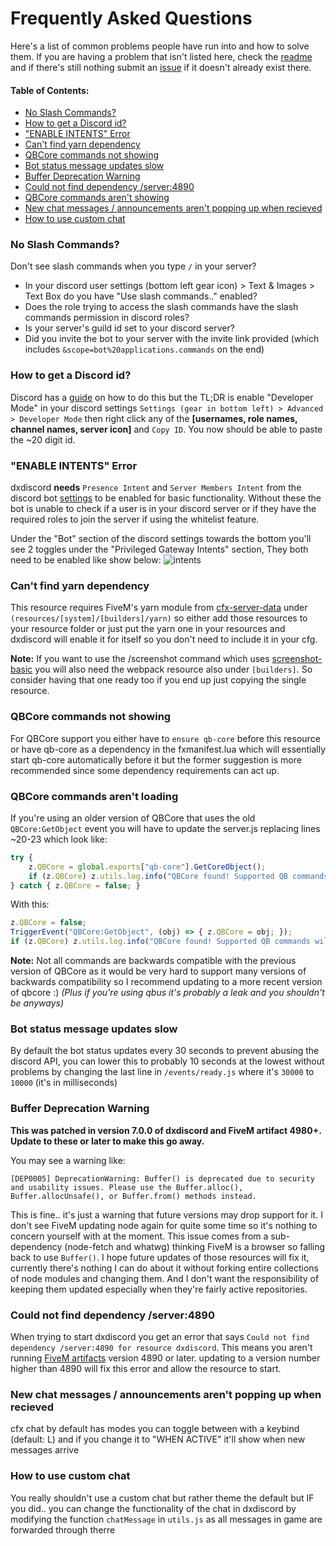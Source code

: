 # Frequently Asked Questions

Here's a list of common problems people have run into and how to solve them. If you are having a problem that isn't listed here, check the [readme](https://github.com/Mr-Dx-Developer/dxdiscord/blob/djs/readme.md) and if there's still nothing submit an [issue](https://github.com/Mr-Dx-Developer/dxdiscord/issues) if it doesn't already exist there.

#### Table of Contents:

- [No Slash Commands?](#no-slash-commands)
- [How to get a Discord id?](#how-to-get-a-discord-id)
- ["ENABLE INTENTS" Error](#enable-intents-error)
- [Can't find yarn dependency](#cant-find-yarn-dependency)
- [QBCore commands not showing](#qbcore-commands-not-showing)
- [Bot status message updates slow](#bot-status-message-updates-slow)
- [Buffer Deprecation Warning](#buffer-deprecation-warning)
- [Could not find dependency /server:4890](#could-not-find-dependency-server4890)
- [QBCore commands aren't showing](#qbcore-commands-not-showing)
- [New chat messages / announcements aren't popping up when recieved](#new-chat-messages--announcements-arent-popping-up-when-recieved)
- [How to use custom chat](#how-to-use-custom-chat)


### No Slash Commands?

Don't see slash commands when you type `/` in your server?

- In your discord user settings (bottom left gear icon) > Text & Images > Text Box do you have "Use slash commands.." enabled?
- Does the role trying to access the slash commands have the slash commands permission in discord roles?
- Is your server's guild id set to your discord server?
- Did you invite the bot to your server with the invite link provided (which includes `&scope=bot%20applications.commands` on the end)



### How to get a Discord id?

Discord has a [guide](https://support.discord.com/hc/en-us/articles/206346498-Where-can-I-find-my-User-Server-Message-ID-) on how to do this but the TL;DR is enable "Developer Mode" in your discord settings `Settings (gear in bottom left) > Advanced > Developer Mode` then right click any of the **[usernames, role names, channel names, server icon]** and `Copy ID`. You now should be able to paste the ~20 digit id.


### "ENABLE INTENTS" Error

dxdiscord **needs** `Presence Intent` and `Server Members Intent` from the discord bot [settings](https://discord.com/developers/applications) to be enabled for basic functionality. Without these the bot is unable to check if a user is in your discord server or if they have the required roles to join the server if using the whitelist feature.

Under the "Bot" section of the discord settings towards the bottom you'll see 2 toggles under the "Privileged Gateway Intents" section, They both need to be enabled like show below:
![intents](/dxdiscord/images/intents.png)


### Can't find yarn dependency

This resource requires FiveM's yarn module from [cfx-server-data](https://github.com/citizenfx/cfx-server-data) under `(resources/[system]/[builders]/yarn)` so either add those resources to your resource folder or just put the yarn one in your resources and dxdiscord will enable it for itself so you don't need to include it in your cfg.

**Note:** If you want to use the /screenshot command which uses [screenshot-basic](https://github.com/citizenfx/screenshot-basic) you will also need the webpack resource also under `[builders]`. So consider having that one ready too if you end up just copying the single resource.


### QBCore commands not showing

For QBCore support you either have to `ensure qb-core` before this resource or have qb-core as a dependency in the fxmanifest.lua which will essentially start qb-core automatically before it but the former suggestion is more recommended since some dependency requirements can act up.

### QBCore commands aren't loading

If you're using an older version of QBCore that uses the old `QBCore:GetObject` event you will have to update the server.js replacing lines ~20-23 which look like:
```js
try {
    z.QBCore = global.exports["qb-core"].GetCoreObject();
    if (z.QBCore) z.utils.log.info("QBCore found! Supported QB commands will be loaded.");
} catch { z.QBCore = false; }
```
With this:
```js
z.QBCore = false;
TriggerEvent("QBCore:GetObject", (obj) => { z.QBCore = obj; });
if (z.QBCore) z.utils.log.info("QBCore found! Supported QB commands will be loaded.");
```

**Note:** Not all commands are backwards compatible with the previous version of QBCore as it would be very hard to support many versions of backwards compatibility so I recommend updating to a more recent version of qbcore :) *(Plus if you're using qbus it's probably a leak and you shouldn't be anyways)*


### Bot status message updates slow

By default the bot status updates every 30 seconds to prevent abusing the discord API, you can lower this to probably 10 seconds at the lowest without problems by changing the last line in `/events/ready.js` where it's `30000` to `10000` (it's in milliseconds)


### Buffer Deprecation Warning

**This was patched in version 7.0.0 of dxdiscord and FiveM artifact 4980+. Update to these or later to make this go away.**

You may see a warning like:
```
[DEP0005] DeprecationWarning: Buffer() is deprecated due to security and usability issues. Please use the Buffer.alloc(), Buffer.allocUnsafe(), or Buffer.from() methods instead.
```

This is fine.. it's just a warning that future versions may drop support for it. I don't see FiveM updating node again for quite some time so it's nothing to concern yourself with at the moment. This issue comes from a sub-dependency (node-fetch and whatwg) thinking FiveM is a browser so falling back to use `Buffer()`. I hope future updates of those resources will fix it, currently there's nothing I can do about it without forking entire collections of node modules and changing them. And I don't want the responsibility of keeping them updated especially when they're fairly active repositories.


### Could not find dependency /server:4890

When trying to start dxdiscord you get an error that says `Could not find dependency /server:4890 for resource dxdiscord`. This means you aren't running [FiveM artifacts](https://runtime.fivem.net/artifacts/fivem/build_server_windows/master/) version 4890 or later. updating to a version number higher than 4890 will fix this error and allow the resource to start.


### New chat messages / announcements aren't popping up when recieved

cfx chat by default has modes you can toggle between with a keybind (default: L) and if you change it to "WHEN ACTIVE" it'll show when new messages arrive

### How to use custom chat

You really shouldn't use a custom chat but rather theme the default but IF you did.. you can change the functionality of the chat in dxdiscord by modifying the function `chatMessage` in `utils.js` as all messages in game are forwarded through therre
